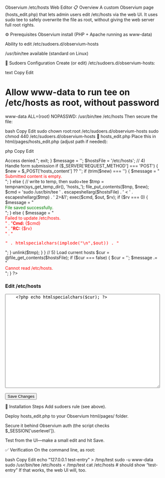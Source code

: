 Observium /etc/hosts Web Editor
📋 Overview
A custom Observium page (hosts_edit.php) that lets admin users edit /etc/hosts via the web UI. It uses sudo tee to safely overwrite the file as root, without giving the web server full root rights.

⚙️ Prerequisites
Observium install (PHP + Apache running as www-data)

Ability to edit /etc/sudoers.d/observium-hosts

/usr/bin/tee available (standard on Linux)

🔐 Sudoers Configuration
Create (or edit) /etc/sudoers.d/observium-hosts:

text
Copy
Edit
# Allow www-data to run tee on /etc/hosts as root, without password
www-data ALL=(root) NOPASSWD: /usr/bin/tee /etc/hosts
Then secure the file:

bash
Copy
Edit
sudo chown root:root /etc/sudoers.d/observium-hosts
sudo chmod 440   /etc/sudoers.d/observium-hosts
📝 hosts_edit.php
Place this in html/pages/hosts_edit.php (adjust path if needed):

php
Copy
Edit
<?php
// 1) Enable error reporting
ini_set('display_errors',1);
error_reporting(E_ALL);

// 2) Bootstrap Observium
include_once("../../includes/default.inc.php");

// 3) Only allow admins
if ($_SESSION['userlevel'] < 10) {
    echo "<div style='color:red;'>Access denied.</div>";
    exit;
}

$message   = '';
$hostsFile = '/etc/hosts';

// 4) Handle form submission
if ($_SERVER['REQUEST_METHOD'] === 'POST') {
    $new = $_POST['hosts_content'] ?? '';
    if (trim($new) === '') {
        $message = "<div style='color:red;'>Submitted content is empty.</div>";
    } else {
        // write to temp, then sudo+tee
        $tmp = tempnam(sys_get_temp_dir(), 'hosts_');
        file_put_contents($tmp, $new);

        $cmd = 'sudo /usr/bin/tee ' . escapeshellarg($hostsFile)
             . ' < ' . escapeshellarg($tmp) . ' 2>&1';
        exec($cmd, $out, $rv);

        if ($rv === 0) {
            $message = "<div style='color:green;'>File saved successfully.</div>";
        } else {
            $message = "<div style='color:red;'>Failed to update /etc/hosts.<br>"
                     . "<strong>Cmd:</strong> {$cmd}<br>"
                     . "<strong>RC:</strong> {$rv}<br>"
                     . "<pre>" . htmlspecialchars(implode("\n",$out)) . "</pre></div>";
        }

        unlink($tmp);
    }
}

// 5) Load current hosts
$cur = @file_get_contents($hostsFile);
if ($cur === false) {
    $cur = '';
    $message .= "<div style='color:red;'>Cannot read /etc/hosts.</div>";
}
?>

<h3>Edit /etc/hosts</h3>
<?php echo $message; ?>

<form method="post">
  <textarea name="hosts_content" rows="20" style="width:100%;font-family:monospace;">
    <?php echo htmlspecialchars($cur); ?>
  </textarea><br><br>
  <input type="submit" value="Save Changes" class="btn btn-primary">
</form>
🚀 Installation Steps
Add sudoers rule (see above).

Deploy hosts_edit.php to your Observium html/pages/ folder.

Secure it behind Observium auth (the script checks $_SESSION['userlevel']).

Test from the UI—make a small edit and hit Save.

✅ Verification
On the command line, as root:

bash
Copy
Edit
echo "127.0.0.1  test-entry" > /tmp/test
sudo -u www-data sudo /usr/bin/tee /etc/hosts < /tmp/test
cat /etc/hosts   # should show “test-entry”
If that works, the web UI will, too.
